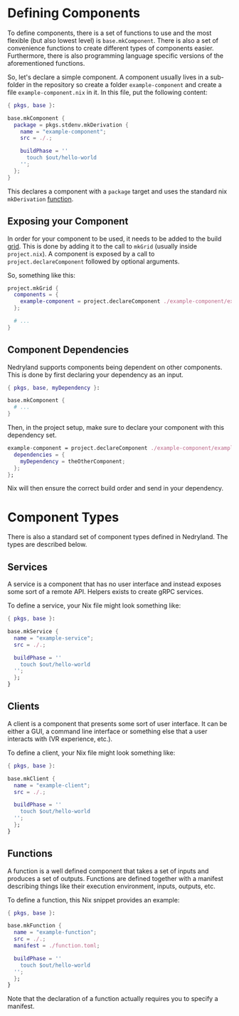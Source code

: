 # Defining Components

To define components, there is a set of functions to use and the most flexible (but also lowest
level) is `base.mkComponent`. There is also a set of convenience functions to create different types
of components easier. Furthermore, there is also programming language specific versions of the
aforementioned functions.

So, let's declare a simple component. A component usually lives in a sub-folder in the repository so
create a folder `example-component` and create a file `example-component.nix` in it. In this file,
put the following content:

```nix
{ pkgs, base }:

base.mkComponent {
  package = pkgs.stdenv.mkDerivation {
    name = "example-component";
    src = ./.;

    buildPhase = ''
      touch $out/hello-world
    '';
  };
}
```

This declares a component with a `package` target and uses the standard nix `mkDerivation`
[function](https://nixos.org/nixpkgs/manual/#sec-using-stdenv).

## Exposing your Component

In order for your component to be used, it needs to be added to the build
[grid](./concepts/grid.md). This is done by adding it to the call to `mkGrid` (usually inside
`project.nix`). A component is exposed by a call to `project.declareComponent` followed by optional
arguments.

So, something like this:

```nix
project.mkGrid {
  components = {
    example-component = project.declareComponent ./example-component/example-component.nix {};
  };

  # ...
}
```

## Component Dependencies
Nedryland supports components being dependent on other components. This is done by first declaring
your dependency as an input.

```nix
{ pkgs, base, myDependency }:

base.mkComponent {
  # ...
}
```

Then, in the project setup, make sure to declare your component with this dependency set.

```nix
example-component = project.declareComponent ./example-component/example-component.nix {
  dependencies = {
    myDependency = theOtherComponent;
  };
};
```

Nix will then ensure the correct build order and send in your dependency.

# Component Types

There is also a standard set of component types defined in Nedryland. The types are described below.

## Services
A service is a component that has no user interface and instead exposes some sort of a remote API.
Helpers exists to create gRPC services.

To define a service, your Nix file might look something like:

```nix
{ pkgs, base }:

base.mkService {
  name = "example-service";
  src = ./.;

  buildPhase = ''
    touch $out/hello-world
  '';
  };
}
```

## Clients
A client is a component that presents some sort of user interface. It can be either a GUI, a command
line interface or something else that a user interacts with (VR experience, etc.).

To define a client, your Nix file might look something like:

```nix
{ pkgs, base }:

base.mkClient {
  name = "example-client";
  src = ./.;

  buildPhase = ''
    touch $out/hello-world
  '';
  };
}
```

## Functions
A function is a well defined component that takes a set of inputs and produces a set of outputs.
Functions are defined together with a manifest describing things like their execution environment,
inputs, outputs, etc.

To define a function, this Nix snippet provides an example:

```nix
{ pkgs, base }:

base.mkFunction {
  name = "example-function";
  src = ./.;
  manifest = ./function.toml;

  buildPhase = ''
    touch $out/hello-world
  '';
  };
}
```

Note that the declaration of a function actually requires you to specify a manifest.
